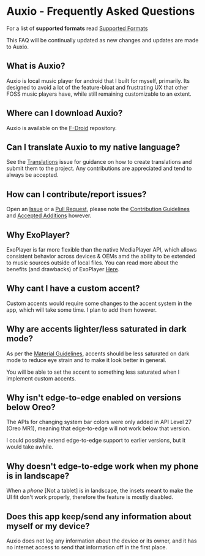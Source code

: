 # Auxio - Frequently Asked Questions

For a list of **supported formats** read [Supported Formats](FORMATS.md)

This FAQ will be continually updated as new changes and updates are made to Auxio.

## What is Auxio?

Auxio is local music player for android that I built for myself, primarily. Its designed to avoid a lot of the feature-bloat and frustrating UX that other FOSS music players have, while still remaining customizable to an extent.

## Where can I download Auxio?

Auxio is available on the [F-Droid](https://f-droid.org/en/packages/org.oxycblt.auxio/) repository.

## Can I translate Auxio to my native language?

See the [Translations](https://github.com/OxygenCobalt/Auxio/issues/3) issue for guidance on how to create translations and submit them to the project. Any contributions are appreciated and
tend to always be accepted.

## How can I contribute/report issues?

Open an [Issue](https://github.com/OxygenCobalt/Auxio/issues) or a [Pull Request](https://github.com/OxygenCobalt/Auxio/pulls), please note the [Contribution Guidelines](../.github/CONTRIBUTING.md) and [Accepted Additions](ADDITIONS.md) however.

## Why ExoPlayer?

ExoPlayer is far more flexible than the native MediaPlayer API, which allows consistent behavior across devices & OEMs amd the ability to be extended to music sources outside of local files. You can read more about the benefits (and drawbacks) of ExoPlayer [Here](https://exoplayer.dev/pros-and-cons.html).

## Why cant I have a custom accent?

Custom accents would require some changes to the accent system in the app, which will take some time. I plan to add them however.

## Why are accents lighter/less saturated in dark mode?

As per the [Material Guidelines](https://material.io/design/color/dark-theme.html), accents should be less saturated on dark mode to reduce eye strain and to make it look better in general.

You will be able to set the accent to something less saturated when I implement custom accents.

## Why isn't edge-to-edge enabled on versions below Oreo?

The APIs for changing system bar colors were only added in API Level 27 (Oreo MR1), meaning that edge-to-edge will not work below that version.

I could possibly extend edge-to-edge support to earlier versions, but it would take awhile.

## Why doesn't edge-to-edge work when my phone is in landscape?

When a *phone* [Not a tablet] is in landscape, the insets meant to make the UI fit don't work properly, therefore the feature is mostly disabled.

## Does this app keep/send any information about myself or my device?

Auxio does not log any information about the device or its owner, and it has no internet access to send that information off in the first place.